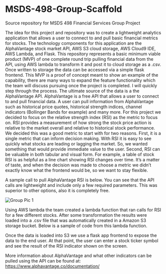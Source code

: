 # MSDS-498-Group-Scaffold
Source repository for MSDS 498 Financial Services Group Project

The idea for this project and repository was to create a lightweight analytics application that allows a user to connect to and pull basic financial metrics for stocks. The technology components for this application are the AlphaVantage stock market API, AWS S3 cloud storage, AWS Cloud9 IDE, AWS Lambda, and Flask. This repository represents a basic minimum viable product (MVP) of one complete round trip pulling financial data from the API, using AWS lambda to transform it and post it to cloud storage as a .csv. Once written to storage the data can be accessed via a simple flask frontend. This MVP is a proof of concept meant to show an example of the capability, there are many ways to expand the feature functionality which the team will discuss pursuing once the project is completed.
I will quickly step through the process. The ultimate source of the data is a the AlphaVantage API. AlphaVantage is a free API that allows a user to connect to and pull financial data. A user can pull information from AlphaVantage such as historical price quotes, historical strength indices, channel indicators (Bollinger Bands for example) and many more. For this project we decided to focus on the relative strength index (RSI) as the metric to focus on. 
RSI provides a measurement of how strong the stock price action is relative to the market overall and relative to historical stock performance. We decided this was a good metric to start with for two reasons. First, it is a single metric that can inform decision making. With RSI it is easy to see quickly what stocks are leading or lagging the market. So, we wanted something that would provide immediate value to the user. Second, RSI can be valuable in both tabular and visual form. For example, a table of stock RSI is as helpful as a line chart showing RSI changes over time. It’s a matter of taste, and when the decision was made to choose a metric we didn’t exactly know what the frontend would be, so we want to stay flexible.

A sample call to pull AlphaVantage RSI is below. You can see that the API calls are lightweight and include only a few required parameters. This was superior to other options, also it is completely free. 

![Group Pic 1](https://user-images.githubusercontent.com/67444022/119279351-02dc6a00-bbe0-11eb-88ea-db669ea04a54.PNG)

Using AWS lambda the team created a lambda function that ran calls for RSI for a few different stocks. After some transformation the results were loaded into a .csv file that was automatically created in a Amazon S3 storage bucket. Below is a sample of code from this lambda function. 

Once the data is loaded into S3 we use a flask app frontend to expose the data to the end user. At that point, the user can enter a stock ticker symbol and see the result of the RSI indicator shown on the screen. 

More information about AlphaVantage and what other indicators can be pulled using the API can be found at:
https://www.alphavantage.co/documentation/
